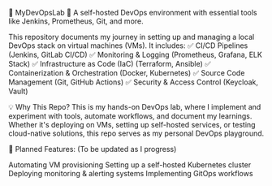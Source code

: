 📌 MyDevOpsLab
🚀 A self-hosted DevOps environment with essential tools like Jenkins, Prometheus, Git, and more.

This repository documents my journey in setting up and managing a local DevOps stack on virtual machines (VMs). It includes:
✅ CI/CD Pipelines (Jenkins, GitLab CI/CD)
✅ Monitoring & Logging (Prometheus, Grafana, ELK Stack)
✅ Infrastructure as Code (IaC) (Terraform, Ansible)
✅ Containerization & Orchestration (Docker, Kubernetes)
✅ Source Code Management (Git, GitHub Actions)
✅ Security & Access Control (Keycloak, Vault)

💡 Why This Repo?
This is my hands-on DevOps lab, where I implement and experiment with tools, automate workflows, and document my learnings. Whether it's deploying on VMs, setting up self-hosted services, or testing cloud-native solutions, this repo serves as my personal DevOps playground.

🔧 Planned Features: (To be updated as I progress)

Automating VM provisioning
Setting up a self-hosted Kubernetes cluster
Deploying monitoring & alerting systems
Implementing GitOps workflows
